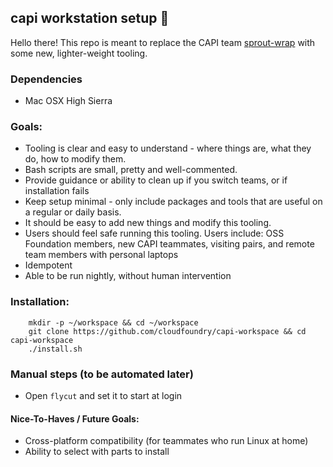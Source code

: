 ## capi workstation setup 🐋

Hello there! This repo is meant to replace the CAPI team [sprout-wrap](https://www.github.com/cloudfoundry/sprout-capi) with some new, lighter-weight tooling.

### Dependencies
* Mac OSX High Sierra

### Goals:
* Tooling is clear and easy to understand - where things are, what they do, how to modify them.
* Bash scripts are small, pretty and well-commented.
* Provide guidance or ability to clean up if you switch teams, or if installation fails
* Keep setup minimal - only include packages and tools that are useful on a regular or daily basis.
* It should be easy to add new things and modify this tooling.
* Users should feel safe running this tooling. Users include: OSS Foundation members, new
  CAPI teammates, visiting pairs, and remote team members with personal laptops
* Idempotent
* Able to be run nightly, without human intervention

### Installation:
```
    mkdir -p ~/workspace && cd ~/workspace
    git clone https://github.com/cloudfoundry/capi-workspace && cd capi-workspace
    ./install.sh
```

### Manual steps (to be automated later)
* Open `flycut` and set it to start at login

#### Nice-To-Haves / Future Goals:
* Cross-platform compatibility (for teammates who run Linux at home)
* Ability to select with parts to install
